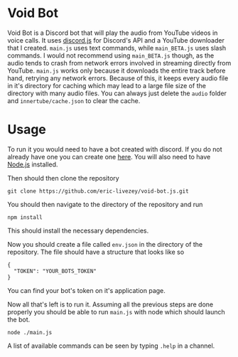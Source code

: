 # Void Bot

Void Bot is a Discord bot that will play the audio from YouTube videos in voice calls.
It uses [discord.js](https://discord.js.org/) for Discord's API and a YouTube downloader that I created. `main.js` uses text commands, while `main_BETA.js` uses slash commands.
I would not recommend using `main_BETA.js` though, as the audio tends to crash from network errors involved in streaming directly from YouTube.
`main.js` works only because it downloads the entire track before hand, retrying any network errors.
Because of this, it keeps every audio file in it's directory for caching which may lead to a large file size of the directory with many audio files.
You can always just delete the `audio` folder and `innertube/cache.json` to clear the cache.

# Usage

To run it you would need to have a bot created with discord. If you do not already have one you can create one [here](https://discord.com/developers/applications).
You will also need to have [Node.js](https://nodejs.org/en) installed.

Then should then clone the repository

    git clone https://github.com/eric-livezey/void-bot.js.git

You should then navigate to the directory of the repository and run

    npm install

This should install the necessary dependencies.

Now you should create a file called `env.json` in the directory of the repository. The file should have a structure that looks like so
    
    {
      "TOKEN": "YOUR_BOTS_TOKEN"
    }

You can find your bot's token on it's application page.

Now all that's left is to run it. Assuming all the previous steps are done properly you should be able to run `main.js` with node which should launch the bot.

    node ./main.js

A list of available commands can be seen by typing `.help` in a channel.
